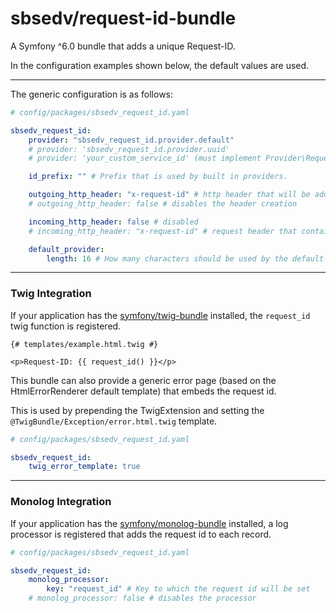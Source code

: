 # sbsedv/request-id-bundle

A Symfony ^6.0 bundle that adds a unique Request-ID.

In the configuration examples shown below, the default values are used.

---

The generic configuration is as follows:

```yaml
# config/packages/sbsedv_request_id.yaml

sbsedv_request_id:
    provider: "sbsedv_request_id.provider.default"
    # provider: 'sbsedv_request_id.provider.uuid'
    # provider: 'your_custom_service_id' (must implement Provider\RequestIdProviderInterface)

    id_prefix: "" # Prefix that is used by built in providers.

    outgoing_http_header: "x-request-id" # http header that will be added
    # outgoing_http_header: false # disables the header creation

    incoming_http_header: false # disabled
    # incoming_http_header: "x-request-id" # request header that contains the Request-ID to use

    default_provider:
        length: 16 # How many characters should be used by the default provider
```

---

### **Twig Integration**

If your application has the [symfony/twig-bundle](https://github.com/symfony/twig-bundle) installed, the `request_id` twig function is registered.

```twig
{# templates/example.html.twig #}

<p>Request-ID: {{ request_id() }}</p>
```

This bundle can also provide a generic error page (based on the HtmlErrorRenderer default template) that embeds the request id.

This is used by prepending the TwigExtension and setting the `@TwigBundle/Exception/error.html.twig` template.

```yaml
# config/packages/sbsedv_request_id.yaml

sbsedv_request_id:
    twig_error_template: true
```

---

### **Monolog Integration**

If your application has the [symfony/monolog-bundle](https://github.com/symfony/monolog-bundle) installed, a log processor is registered that adds the request id to each record.

```yaml
# config/packages/sbsedv_request_id.yaml

sbsedv_request_id:
    monolog_processor:
        key: "request_id" # Key to which the request id will be set
    # monolog_processor: false # disables the processor
```
